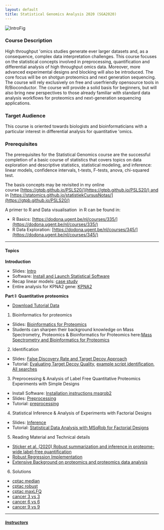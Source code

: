 ```yaml
---
layout: default
title: Statistical Genomics Analysis 2020 (SGA2020)
---
```


![IntroFig](./pages/figs/IntroFig.png)

### Course Description
High throughput 'omics studies generate ever larger datasets and, as a consequence, complex data interpretation challenges. This course focuses on the statistical concepts involved in preprocessing, quantification and differential analysis of high throughput omics data. Moreover, more advanced experimental designs and blocking will also be introduced. The core focus will be on shotgun proteomics and next generation sequencing. The course will rely exclusively on free and userfriendly opensource tools in R/Bioconductor. The course will provide a solid basis for beginners, but will also bring new perspectives to those already familiar with standard data analysis workflows for proteomics and next-generation sequencing applications.

### Target Audience
This course is oriented towards biologists and bioinformaticians with a particular interest in differential analysis for quantitative 'omics.

### Prerequisites
The prerequisites for the Statistical Genomics course are the successful completion of a basic course of statistics that covers topics on data exploration and descriptive statistics, statistical modeling, and inference: linear models, confidence intervals, t-tests, F-tests, anova, chi-squared test.

The basis concepts may be revisited in my online course [https://gtpb.github.io/PSLS20/](https://gtpb.github.io/PSLS20/) and in [https://statomics.github.io/statistiekCursusNotas/](https://gtpb.github.io/PSLS20/)

A primer to R and Data visualisation  in R can be found in:

- R Basics: [https://dodona.ugent.be/nl/courses/335/](https://dodona.ugent.be/nl/courses/335/)
- R Data Exploration: [https://dodona.ugent.be/nl/courses/345/](https://dodona.ugent.be/nl/courses/345/)



---

#### Topics

**Introduction**

  - Slides: [Intro](assets/intro.pdf)
  - Software: [Install and Launch Statistical Software](pages/software4stats.md)
  - Recap linear models: [case study](assets/recapGeneralLinearModel.html)
  - Entire analysis for KPNA2 gene: [KPNA2](assets/08-multipleRegression_KPNA2.html)

**Part I: Quantitative proteomics**

  - [Download Tutorial Data](https://github.com/statOmics/SGA2019/tree/data)


  1. Bioinformatics for proteomics
  - Slides: [Bioinformatics for Proteomics](assets/martens_proteomics_bioinformatics_20190923.pdf)
  - Students can sharpen their background knowledge on Mass Spectrometry, Proteomics & Bioinformatics for Proteomics
 here:[Mass Spectrometry and Bioinformatics for Proteomics](pages/techVideos.md)

 2. Identification
 - Slides:  [False Discovery Rate and Target Decoy Approach](assets/1_Identification_Evaluation_Target_Decoy_Approach.pdf)
 - Tutorial: [Evaluating Target Decoy Quality](pages/Identification.md), [example script identification](assets/identification.html),
 [All searches](assets/identification_all.html)

 3. Preprocessing & Analysis of Label Free Quantitative Proteomics Experiments with Simple Designs
 - Install Software: [Installation instructions msqrob2](pages/installMsqrob2.md)
 - Slides: [Preprocessing](assets/2_MSqRob_data_analysisI.pdf)
 - Tutorial: [preprocessing](pages/sdaMsqrobSimple.md)


 4. Statistical Inference & Analysis of Experiments with Factorial Designs
 - Slides: [Inference](assets/2_MSqRob_data_analysisII.pdf)
 - Tutorial: [Statistical Data Analysis with MSqRob for Factorial Designs](pages/sdaMsqrobDesign.md)

5. Reading Material and Technical details
  - [Sticker et al. (2020) Robust summarization and inference in proteome-wide label-free quantification](https://www.biorxiv.org/content/10.1101/668863v1)
  - [Robust Regression Implementation](assets/rmarkdownExamples/robustRegression.html)
  - [Extensive Background on proteomics and proteomics data analysis](assets/backgroundProteomicsDataAnalysis.pdf)

6. Solutions

  - [cptac median](assets/cptac_median.html)
  - [cptac robust](assets/cptac.html)
  - [cptac maxLFQ](assets/cptac_maxLfQ.html)
  - [cancer 3 vs 3](assets/cancer2_3x3.html)
  - [cancer 6 vs 6](assets/cancer2_6x6.html)
  - [cancer 9 vs 9](assets/cancer2_9x9.html)

---

##### [Instructors](pages/instructors.md)
